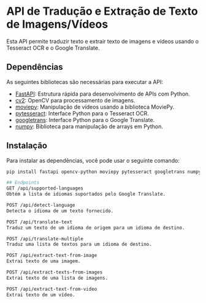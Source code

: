 # API de Tradução e Extração de Texto de Imagens/Vídeos

Esta API permite traduzir texto e extrair texto de imagens e vídeos usando o Tesseract OCR e o Google Translate.

## Dependências

As seguintes bibliotecas são necessárias para executar a API:

- [FastAPI](https://fastapi.tiangolo.com/): Estrutura rápida para desenvolvimento de APIs com Python.
- [cv2](https://pypi.org/project/opencv-python/): OpenCV para processamento de imagens.
- [moviepy](https://zulko.github.io/moviepy/): Manipulação de vídeos usando a biblioteca MoviePy.
- [pytesseract](https://pypi.org/project/pytesseract/): Interface Python para o Tesseract OCR.
- [googletrans](https://pypi.org/project/googletrans/): Interface Python para o Google Translate.
- [numpy](https://numpy.org/): Biblioteca para manipulação de arrays em Python.

## Instalação

Para instalar as dependências, você pode usar o seguinte comando:

```bash
pip install fastapi opencv-python moviepy pytesseract googletrans numpy

## Endpoints
GET /api/supported-languages
Obtém a lista de idiomas suportados pelo Google Translate.

POST /api/detect-language
Detecta o idioma de um texto fornecido.

POST /api/translate-text
Traduz um texto de um idioma de origem para um idioma de destino.

POST /api/translate-multiple
Traduz uma lista de textos para um idioma de destino.

POST /api/extract-text-from-image
Extrai texto de uma imagem.

POST /api/extract-texts-from-images
Extrai texto de uma lista de imagens.

POST /api/extract-text-from-video
Extrai texto de um vídeo.
